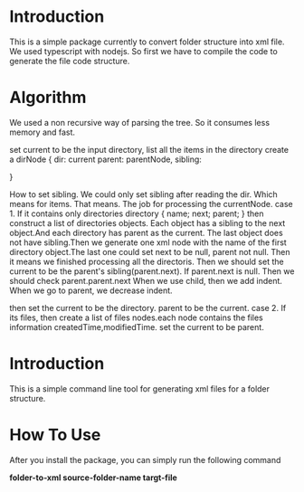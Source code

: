 # Introduction
This is a simple package currently to convert folder structure into xml file. We used typescript with nodejs.
So first we have to compile the code to generate the file code structure.


# Algorithm
We used a non recursive way of parsing the tree. So it consumes less memory and fast.


set current to be the input directory, list all the items in the directory
create a dirNode {
    dir: current
    parent: parentNode,
    sibling:

}

How to set sibling. We could only set sibling after reading the dir. Which means for items. That means.
The job for processing the currentNode.
case 1. If it contains only directories 
directory {
    name;
    next;
    parent;
}
then construct a list of directories objects. Each object has a sibling to the next object.And each directory 
has parent as the current.
The last object does not have sibling.Then we generate one xml node with the name of the first directory object.The last one
could set next to be null, parent not null. Then it means we finished processing all the directoris. Then we should
set the current to be the parent's sibling(parent.next). If parent.next is null. Then we should check parent.parent.next
When we use child, then we add indent. When we go to parent, we decrease indent.

then set the current to be the directory. parent to be the current.
case 2. If its files, then create a list of files nodes.each node contains the files information createdTime,modifiedTime.
set the current to be parent.
# Introduction
This is a simple command line tool for generating xml files for a folder structure.


# How To Use

After you install the package, you can simply run the following command

<b>folder-to-xml source-folder-name targt-file</b>